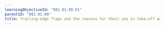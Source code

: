 ```yaml
---
learningObjectiveId: "081.01.09.01"
parentId: "081.01.09"
title: Trailing-edge flaps and the reasons for their use in take-off and landing
---
```

